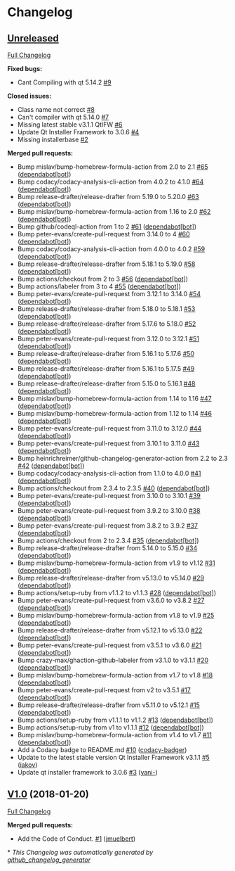# Changelog

## [Unreleased](https://github.com/jmuelbert/homebrew-qtifw/tree/HEAD)

[Full Changelog](https://github.com/jmuelbert/homebrew-qtifw/compare/V1.0...HEAD)

**Fixed bugs:**

- Cant Compiling with qt 5.14.2 [\#9](https://github.com/jmuelbert/homebrew-qtifw/issues/9)

**Closed issues:**

- Class name not correct [\#8](https://github.com/jmuelbert/homebrew-qtifw/issues/8)
- Can't compiler with qt 5.14.0 [\#7](https://github.com/jmuelbert/homebrew-qtifw/issues/7)
- Missing latest stable v3.1.1 QtIFW [\#6](https://github.com/jmuelbert/homebrew-qtifw/issues/6)
- Update Qt Installer Framework to 3.0.6 [\#4](https://github.com/jmuelbert/homebrew-qtifw/issues/4)
- Missing installerbase [\#2](https://github.com/jmuelbert/homebrew-qtifw/issues/2)

**Merged pull requests:**

- Bump mislav/bump-homebrew-formula-action from 2.0 to 2.1 [\#65](https://github.com/jmuelbert/homebrew-qtifw/pull/65) ([dependabot[bot]](https://github.com/apps/dependabot))
- Bump codacy/codacy-analysis-cli-action from 4.0.2 to 4.1.0 [\#64](https://github.com/jmuelbert/homebrew-qtifw/pull/64) ([dependabot[bot]](https://github.com/apps/dependabot))
- Bump release-drafter/release-drafter from 5.19.0 to 5.20.0 [\#63](https://github.com/jmuelbert/homebrew-qtifw/pull/63) ([dependabot[bot]](https://github.com/apps/dependabot))
- Bump mislav/bump-homebrew-formula-action from 1.16 to 2.0 [\#62](https://github.com/jmuelbert/homebrew-qtifw/pull/62) ([dependabot[bot]](https://github.com/apps/dependabot))
- Bump github/codeql-action from 1 to 2 [\#61](https://github.com/jmuelbert/homebrew-qtifw/pull/61) ([dependabot[bot]](https://github.com/apps/dependabot))
- Bump peter-evans/create-pull-request from 3.14.0 to 4 [\#60](https://github.com/jmuelbert/homebrew-qtifw/pull/60) ([dependabot[bot]](https://github.com/apps/dependabot))
- Bump codacy/codacy-analysis-cli-action from 4.0.0 to 4.0.2 [\#59](https://github.com/jmuelbert/homebrew-qtifw/pull/59) ([dependabot[bot]](https://github.com/apps/dependabot))
- Bump release-drafter/release-drafter from 5.18.1 to 5.19.0 [\#58](https://github.com/jmuelbert/homebrew-qtifw/pull/58) ([dependabot[bot]](https://github.com/apps/dependabot))
- Bump actions/checkout from 2 to 3 [\#56](https://github.com/jmuelbert/homebrew-qtifw/pull/56) ([dependabot[bot]](https://github.com/apps/dependabot))
- Bump actions/labeler from 3 to 4 [\#55](https://github.com/jmuelbert/homebrew-qtifw/pull/55) ([dependabot[bot]](https://github.com/apps/dependabot))
- Bump peter-evans/create-pull-request from 3.12.1 to 3.14.0 [\#54](https://github.com/jmuelbert/homebrew-qtifw/pull/54) ([dependabot[bot]](https://github.com/apps/dependabot))
- Bump release-drafter/release-drafter from 5.18.0 to 5.18.1 [\#53](https://github.com/jmuelbert/homebrew-qtifw/pull/53) ([dependabot[bot]](https://github.com/apps/dependabot))
- Bump release-drafter/release-drafter from 5.17.6 to 5.18.0 [\#52](https://github.com/jmuelbert/homebrew-qtifw/pull/52) ([dependabot[bot]](https://github.com/apps/dependabot))
- Bump peter-evans/create-pull-request from 3.12.0 to 3.12.1 [\#51](https://github.com/jmuelbert/homebrew-qtifw/pull/51) ([dependabot[bot]](https://github.com/apps/dependabot))
- Bump release-drafter/release-drafter from 5.16.1 to 5.17.6 [\#50](https://github.com/jmuelbert/homebrew-qtifw/pull/50) ([dependabot[bot]](https://github.com/apps/dependabot))
- Bump release-drafter/release-drafter from 5.16.1 to 5.17.5 [\#49](https://github.com/jmuelbert/homebrew-qtifw/pull/49) ([dependabot[bot]](https://github.com/apps/dependabot))
- Bump release-drafter/release-drafter from 5.15.0 to 5.16.1 [\#48](https://github.com/jmuelbert/homebrew-qtifw/pull/48) ([dependabot[bot]](https://github.com/apps/dependabot))
- Bump mislav/bump-homebrew-formula-action from 1.14 to 1.16 [\#47](https://github.com/jmuelbert/homebrew-qtifw/pull/47) ([dependabot[bot]](https://github.com/apps/dependabot))
- Bump mislav/bump-homebrew-formula-action from 1.12 to 1.14 [\#46](https://github.com/jmuelbert/homebrew-qtifw/pull/46) ([dependabot[bot]](https://github.com/apps/dependabot))
- Bump peter-evans/create-pull-request from 3.11.0 to 3.12.0 [\#44](https://github.com/jmuelbert/homebrew-qtifw/pull/44) ([dependabot[bot]](https://github.com/apps/dependabot))
- Bump peter-evans/create-pull-request from 3.10.1 to 3.11.0 [\#43](https://github.com/jmuelbert/homebrew-qtifw/pull/43) ([dependabot[bot]](https://github.com/apps/dependabot))
- Bump heinrichreimer/github-changelog-generator-action from 2.2 to 2.3 [\#42](https://github.com/jmuelbert/homebrew-qtifw/pull/42) ([dependabot[bot]](https://github.com/apps/dependabot))
- Bump codacy/codacy-analysis-cli-action from 1.1.0 to 4.0.0 [\#41](https://github.com/jmuelbert/homebrew-qtifw/pull/41) ([dependabot[bot]](https://github.com/apps/dependabot))
- Bump actions/checkout from 2.3.4 to 2.3.5 [\#40](https://github.com/jmuelbert/homebrew-qtifw/pull/40) ([dependabot[bot]](https://github.com/apps/dependabot))
- Bump peter-evans/create-pull-request from 3.10.0 to 3.10.1 [\#39](https://github.com/jmuelbert/homebrew-qtifw/pull/39) ([dependabot[bot]](https://github.com/apps/dependabot))
- Bump peter-evans/create-pull-request from 3.9.2 to 3.10.0 [\#38](https://github.com/jmuelbert/homebrew-qtifw/pull/38) ([dependabot[bot]](https://github.com/apps/dependabot))
- Bump peter-evans/create-pull-request from 3.8.2 to 3.9.2 [\#37](https://github.com/jmuelbert/homebrew-qtifw/pull/37) ([dependabot[bot]](https://github.com/apps/dependabot))
- Bump actions/checkout from 2 to 2.3.4 [\#35](https://github.com/jmuelbert/homebrew-qtifw/pull/35) ([dependabot[bot]](https://github.com/apps/dependabot))
- Bump release-drafter/release-drafter from 5.14.0 to 5.15.0 [\#34](https://github.com/jmuelbert/homebrew-qtifw/pull/34) ([dependabot[bot]](https://github.com/apps/dependabot))
- Bump mislav/bump-homebrew-formula-action from v1.9 to v1.12 [\#31](https://github.com/jmuelbert/homebrew-qtifw/pull/31) ([dependabot[bot]](https://github.com/apps/dependabot))
- Bump release-drafter/release-drafter from v5.13.0 to v5.14.0 [\#29](https://github.com/jmuelbert/homebrew-qtifw/pull/29) ([dependabot[bot]](https://github.com/apps/dependabot))
- Bump actions/setup-ruby from v1.1.2 to v1.1.3 [\#28](https://github.com/jmuelbert/homebrew-qtifw/pull/28) ([dependabot[bot]](https://github.com/apps/dependabot))
- Bump peter-evans/create-pull-request from v3.6.0 to v3.8.2 [\#27](https://github.com/jmuelbert/homebrew-qtifw/pull/27) ([dependabot[bot]](https://github.com/apps/dependabot))
- Bump mislav/bump-homebrew-formula-action from v1.8 to v1.9 [\#25](https://github.com/jmuelbert/homebrew-qtifw/pull/25) ([dependabot[bot]](https://github.com/apps/dependabot))
- Bump release-drafter/release-drafter from v5.12.1 to v5.13.0 [\#22](https://github.com/jmuelbert/homebrew-qtifw/pull/22) ([dependabot[bot]](https://github.com/apps/dependabot))
- Bump peter-evans/create-pull-request from v3.5.1 to v3.6.0 [\#21](https://github.com/jmuelbert/homebrew-qtifw/pull/21) ([dependabot[bot]](https://github.com/apps/dependabot))
- Bump crazy-max/ghaction-github-labeler from v3.1.0 to v3.1.1 [\#20](https://github.com/jmuelbert/homebrew-qtifw/pull/20) ([dependabot[bot]](https://github.com/apps/dependabot))
- Bump mislav/bump-homebrew-formula-action from v1.7 to v1.8 [\#18](https://github.com/jmuelbert/homebrew-qtifw/pull/18) ([dependabot[bot]](https://github.com/apps/dependabot))
- Bump peter-evans/create-pull-request from v2 to v3.5.1 [\#17](https://github.com/jmuelbert/homebrew-qtifw/pull/17) ([dependabot[bot]](https://github.com/apps/dependabot))
- Bump release-drafter/release-drafter from v5.11.0 to v5.12.1 [\#15](https://github.com/jmuelbert/homebrew-qtifw/pull/15) ([dependabot[bot]](https://github.com/apps/dependabot))
- Bump actions/setup-ruby from v1.1.1 to v1.1.2 [\#13](https://github.com/jmuelbert/homebrew-qtifw/pull/13) ([dependabot[bot]](https://github.com/apps/dependabot))
- Bump actions/setup-ruby from v1 to v1.1.1 [\#12](https://github.com/jmuelbert/homebrew-qtifw/pull/12) ([dependabot[bot]](https://github.com/apps/dependabot))
- Bump mislav/bump-homebrew-formula-action from v1.4 to v1.7 [\#11](https://github.com/jmuelbert/homebrew-qtifw/pull/11) ([dependabot[bot]](https://github.com/apps/dependabot))
- Add a Codacy badge to README.md [\#10](https://github.com/jmuelbert/homebrew-qtifw/pull/10) ([codacy-badger](https://github.com/codacy-badger))
- Update to the latest stable version Qt Installer Framework v3.1.1 [\#5](https://github.com/jmuelbert/homebrew-qtifw/pull/5) ([iakov](https://github.com/iakov))
- Update qt installer framework to 3.0.6 [\#3](https://github.com/jmuelbert/homebrew-qtifw/pull/3) ([yani-](https://github.com/yani-))

## [V1.0](https://github.com/jmuelbert/homebrew-qtifw/tree/V1.0) (2018-01-20)

[Full Changelog](https://github.com/jmuelbert/homebrew-qtifw/compare/8970831f86cd2ac842b1fedbc0d5284639dfe616...V1.0)

**Merged pull requests:**

- Add the Code of Conduct. [\#1](https://github.com/jmuelbert/homebrew-qtifw/pull/1) ([jmuelbert](https://github.com/jmuelbert))



\* *This Changelog was automatically generated by [github_changelog_generator](https://github.com/github-changelog-generator/github-changelog-generator)*
